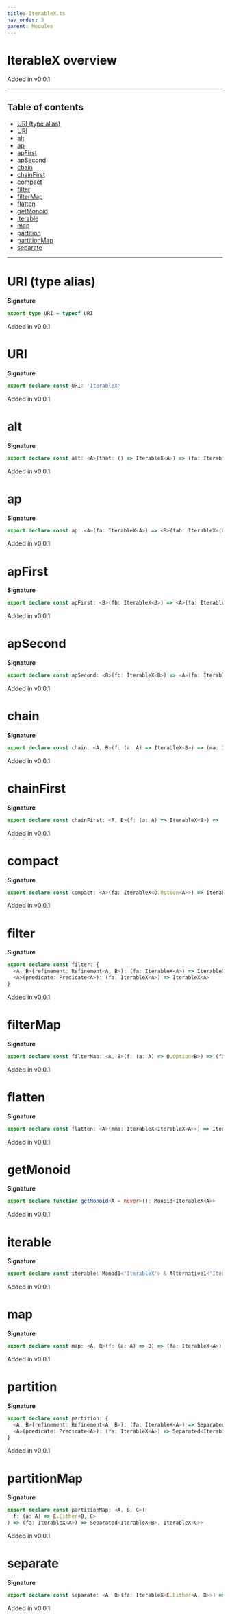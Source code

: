 ```yaml
---
title: IterableX.ts
nav_order: 3
parent: Modules
---
```


# IterableX overview

Added in v0.0.1

---

<h2 class="text-delta">Table of contents</h2>

- [URI (type alias)](#uri-type-alias)
- [URI](#uri)
- [alt](#alt)
- [ap](#ap)
- [apFirst](#apfirst)
- [apSecond](#apsecond)
- [chain](#chain)
- [chainFirst](#chainfirst)
- [compact](#compact)
- [filter](#filter)
- [filterMap](#filtermap)
- [flatten](#flatten)
- [getMonoid](#getmonoid)
- [iterable](#iterable)
- [map](#map)
- [partition](#partition)
- [partitionMap](#partitionmap)
- [separate](#separate)

---

# URI (type alias)

**Signature**

```ts
export type URI = typeof URI
```

Added in v0.0.1

# URI

**Signature**

```ts
export declare const URI: 'IterableX'
```

Added in v0.0.1

# alt

**Signature**

```ts
export declare const alt: <A>(that: () => IterableX<A>) => (fa: IterableX<A>) => IterableX<A>
```

Added in v0.0.1

# ap

**Signature**

```ts
export declare const ap: <A>(fa: IterableX<A>) => <B>(fab: IterableX<(a: A) => B>) => IterableX<B>
```

Added in v0.0.1

# apFirst

**Signature**

```ts
export declare const apFirst: <B>(fb: IterableX<B>) => <A>(fa: IterableX<A>) => IterableX<A>
```

Added in v0.0.1

# apSecond

**Signature**

```ts
export declare const apSecond: <B>(fb: IterableX<B>) => <A>(fa: IterableX<A>) => IterableX<B>
```

Added in v0.0.1

# chain

**Signature**

```ts
export declare const chain: <A, B>(f: (a: A) => IterableX<B>) => (ma: IterableX<A>) => IterableX<B>
```

Added in v0.0.1

# chainFirst

**Signature**

```ts
export declare const chainFirst: <A, B>(f: (a: A) => IterableX<B>) => (ma: IterableX<A>) => IterableX<A>
```

Added in v0.0.1

# compact

**Signature**

```ts
export declare const compact: <A>(fa: IterableX<O.Option<A>>) => IterableX<A>
```

Added in v0.0.1

# filter

**Signature**

```ts
export declare const filter: {
  <A, B>(refinement: Refinement<A, B>): (fa: IterableX<A>) => IterableX<B>
  <A>(predicate: Predicate<A>): (fa: IterableX<A>) => IterableX<A>
}
```

Added in v0.0.1

# filterMap

**Signature**

```ts
export declare const filterMap: <A, B>(f: (a: A) => O.Option<B>) => (fa: IterableX<A>) => IterableX<B>
```

Added in v0.0.1

# flatten

**Signature**

```ts
export declare const flatten: <A>(mma: IterableX<IterableX<A>>) => IterableX<A>
```

Added in v0.0.1

# getMonoid

**Signature**

```ts
export declare function getMonoid<A = never>(): Monoid<IterableX<A>>
```

Added in v0.0.1

# iterable

**Signature**

```ts
export declare const iterable: Monad1<'IterableX'> & Alternative1<'IterableX'> & Filterable1<'IterableX'>
```

Added in v0.0.1

# map

**Signature**

```ts
export declare const map: <A, B>(f: (a: A) => B) => (fa: IterableX<A>) => IterableX<B>
```

Added in v0.0.1

# partition

**Signature**

```ts
export declare const partition: {
  <A, B>(refinement: Refinement<A, B>): (fa: IterableX<A>) => Separated<IterableX<A>, IterableX<B>>
  <A>(predicate: Predicate<A>): (fa: IterableX<A>) => Separated<IterableX<A>, IterableX<A>>
}
```

Added in v0.0.1

# partitionMap

**Signature**

```ts
export declare const partitionMap: <A, B, C>(
  f: (a: A) => E.Either<B, C>
) => (fa: IterableX<A>) => Separated<IterableX<B>, IterableX<C>>
```

Added in v0.0.1

# separate

**Signature**

```ts
export declare const separate: <A, B>(fa: IterableX<E.Either<A, B>>) => Separated<IterableX<A>, IterableX<B>>
```

Added in v0.0.1
